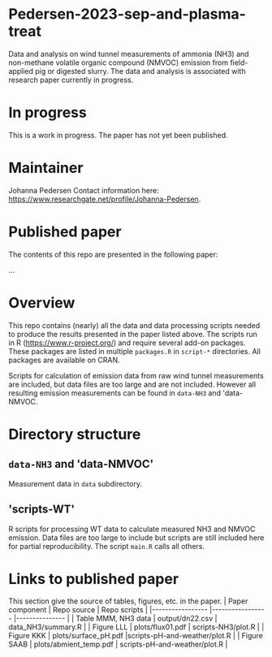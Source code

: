 # Pedersen-2023-sep-and-plasma-treat
Data and analysis on wind tunnel measurements of ammonia (NH3) and non-methane volatile organic compound (NMVOC) emission from field-applied pig or digested slurry. The data and analysis is associated with research paper currently in progress. 

# In progress
This is a work in progress. 
The paper has not yet been published. 

# Maintainer
Johanna Pedersen 
Contact information here: <https://www.researchgate.net/profile/Johanna-Pedersen>.

# Published paper
The contents of this repo are presented in the following paper:

...

# Overview
This repo contains (nearly) all the data and data processing scripts needed to produce the results presented in the paper listed above. 
The scripts run in R (<https://www.r-project.org/>) and require several add-on packages.
These packages are listed in multiple `packages.R` in `script-*` directories.
All packages are available on CRAN. 

Scripts for calculation of emission data from raw wind tunnel measurements are included, but data files are too large and are not included. 
However all resulting emission measurements can be found in `data-NH3` and 'data-NMVOC.

# Directory structure

## `data-NH3` and 'data-NMVOC'
Measurement data in `data` subdirectory.


## 'scripts-WT' 
R scripts for processing WT data to calculate measured NH3 and NMVOC emission. 
Data files are too large to include but scripts are still included here for partial reproducibility.
The script `main.R` calls all others.




# Links to published paper 
This section give the source of tables, figures, etc. in the paper. 
| Paper component 		|  Repo source                             |  Repo scripts             |
|-----------------		|-----------------                         |---------------            |
| Table MMM, NH3 data 		| output/dn22.csv                     	   | data_NH3/summary.R  	|
| Figure LLL			| plots/flux01.pdf			| scripts-NH3/plot.R |
| Figure KKK			| plots/surface_pH.pdf 			|scripts-pH-and-weather/plot.R |
| Figure SAAB			| plots/abmient_temp.pdf		| scripts-pH-and-weather/plot.R |